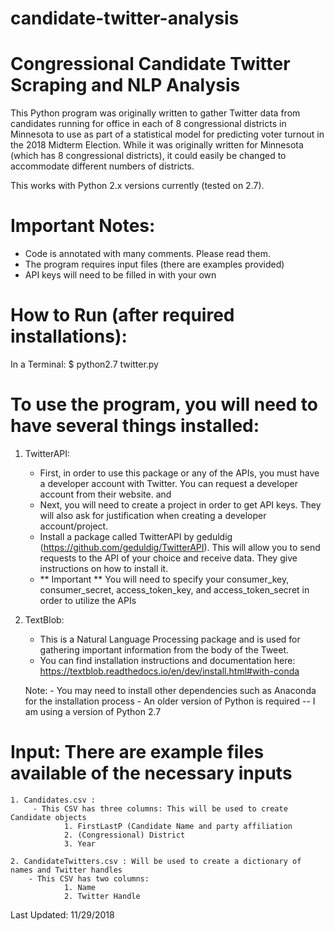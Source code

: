 # candidate-twitter-analysis

# Congressional Candidate Twitter Scraping and NLP Analysis

This Python program was originally written to gather Twitter data from candidates running for office in each of 8 congressional districts in Minnesota to use as part of a statistical model for predicting voter turnout in the 2018 Midterm Election. While it was originally written for Minnesota (which has 8 congressional districts), it could easily be changed to accommodate different numbers of districts.

This works with Python 2.x versions currently (tested on 2.7).

# Important Notes:
- Code is annotated with many comments. Please read them.
- The program requires input files (there are examples provided)
- API keys will need to be filled in with your own

# How to Run (after required installations):

In a Terminal: 
	$ python2.7 twitter.py


# To use the program, you will need to have several things installed:

1. TwitterAPI: 
	- First, in order to use this package or any of the APIs, you must have a developer account with Twitter. You can request a developer account from their website. and 
	- Next, you will need to create a project in order to get API keys. They will also ask for justification when creating a developer account/project.
	- Install a package called TwitterAPI by geduldig (https://github.com/geduldig/TwitterAPI). This will allow you to send requests to the API of your choice and receive data. They give instructions on how to install it.
	- ** Important ** You will need to specify your consumer_key, consumer_secret, access_token_key, and access_token_secret in order to utilize the APIs

2. TextBlob: 
	- This is a Natural Language Processing package and is used for gathering important information from the body of the Tweet.
	- You can find installation instructions and documentation here: 
		https://textblob.readthedocs.io/en/dev/install.html#with-conda

	Note:
		- You may need to install other dependencies such as Anaconda for the installation process
		- An older version of Python is required -- I am using a version of Python 2.7


# Input: There are example files available of the necessary inputs

	1. Candidates.csv : 
		 - This CSV has three columns: This will be used to create Candidate objects
		 		1. FirstLastP (Candidate Name and party affiliation 
		 		2. (Congressional) District
		 		3. Year

	2. CandidateTwitters.csv : Will be used to create a dictionary of names and Twitter handles
		- This CSV has two columns:
				1. Name
				2. Twitter Handle




Last Updated: 11/29/2018
